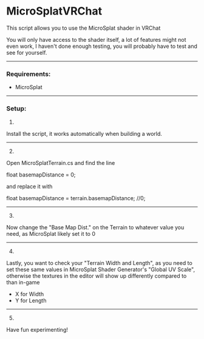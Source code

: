 # MicroSplatVRChat
This script allows you to use the MicroSplat shader in VRChat

You will only have access to the shader itself, a lot of features might not even work, I haven't done enough testing, you will probably have to test and see for yourself.

---

### Requirements:
- MicroSplat

---

### Setup:

1)

Install the script, it works automatically when building a world.

---
2)

Open MicroSplatTerrain.cs and find the line

float basemapDistance = 0;

and replace it with

float basemapDistance = terrain.basemapDistance; //0;

---
3)

Now change the "Base Map Dist." on the Terrain to whatever value you need, as MicroSplat likely set it to 0

---
4)

Lastly, you want to check your "Terrain Width and Length", as you need to set these same values in MicroSplat Shader Generator's "Global UV Scale", otherwise the textures in the editor will show up differently compared to than in-game
- X for Width
- Y for Length

---
5)

Have fun experimenting!
